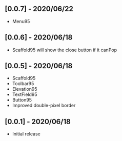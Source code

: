 ## [0.0.7] - 2020/06/22

* Menu95

## [0.0.6] - 2020/06/18

* Scaffold95 will show the close button if it canPop

## [0.0.5] - 2020/06/18

* Scaffold95
* Toolbar95
* Elevation95
* TextField95
* Button95
* Improved double-pixel border

## [0.0.1] - 2020/06/18

* Initial release

